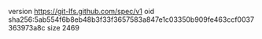 version https://git-lfs.github.com/spec/v1
oid sha256:5ab554f6b8eb48b3f33f3657583a847e1c03350b909fe463ccf0037363973a8c
size 2469
